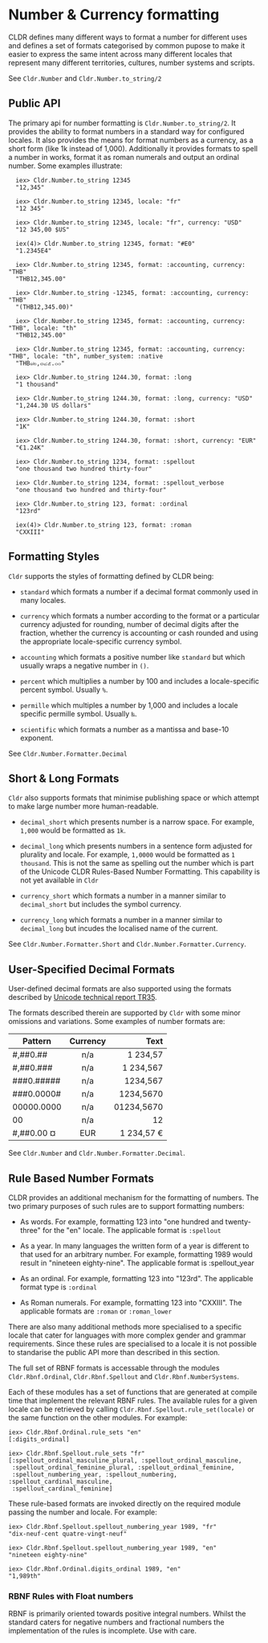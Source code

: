# Number & Currency formatting

CLDR defines many different ways to format a number for different uses and defines a set of formats categorised by common pupose to make it easier to express the same intent across many different locales that represent many different territories, cultures, number systems and scripts.

See `Cldr.Number` and `Cldr.Number.to_string/2`

## Public API

The primary api for number formatting is `Cldr.Number.to_string/2`.  It provides the ability to format numbers in a standard way for configured locales.  It also provides the means for format numbers as a currency, as a short form (like 1k instead of 1,000).  Additionally it provides formats to spell a number in works, format it as roman numerals and output an ordinal number.  Some examples illustrate:

      iex> Cldr.Number.to_string 12345
      "12,345"

      iex> Cldr.Number.to_string 12345, locale: "fr"
      "12 345"

      iex> Cldr.Number.to_string 12345, locale: "fr", currency: "USD"
      "12 345,00 $US"

      iex(4)> Cldr.Number.to_string 12345, format: "#E0"
      "1.2345E4"

      iex> Cldr.Number.to_string 12345, format: :accounting, currency: "THB"
      "THB12,345.00"

      iex> Cldr.Number.to_string -12345, format: :accounting, currency: "THB"
      "(THB12,345.00)"

      iex> Cldr.Number.to_string 12345, format: :accounting, currency: "THB", locale: "th"
      "THB12,345.00"

      iex> Cldr.Number.to_string 12345, format: :accounting, currency: "THB", locale: "th", number_system: :native
      "THB๑๒,๓๔๕.๐๐"

      iex> Cldr.Number.to_string 1244.30, format: :long
      "1 thousand"

      iex> Cldr.Number.to_string 1244.30, format: :long, currency: "USD"
      "1,244.30 US dollars"

      iex> Cldr.Number.to_string 1244.30, format: :short
      "1K"

      iex> Cldr.Number.to_string 1244.30, format: :short, currency: "EUR"
      "€1.24K"

      iex> Cldr.Number.to_string 1234, format: :spellout
      "one thousand two hundred thirty-four"

      iex> Cldr.Number.to_string 1234, format: :spellout_verbose
      "one thousand two hundred and thirty-four"

      iex> Cldr.Number.to_string 123, format: :ordinal
      "123rd"

      iex(4)> Cldr.Number.to_string 123, format: :roman
      "CXXIII"

## Formatting Styles

`Cldr` supports the styles of formatting defined by CLDR being:

*  `standard` which formats a number if a decimal format commonly used in many locales.

*  `currency` which formats a number according to the format or a particular currency adjusted for rounding, number of decimal digits after the fraction, whether the currency is accounting or cash rounded and using the appropriate locale-specific currency symbol.

*  `accounting` which formats a positive number like `standard` but which usually wraps a negative number in `()`.

*  `percent` which multiplies a number by 100 and includes a locale-specific percent symbol.  Usually `%`.

*  `permille` which multiples a number by 1,000 and includes a locale specific permille symbol.  Usually `‰`.

*  `scientific` which formats a number as a mantissa and base-10 exponent.

See `Cldr.Number.Formatter.Decimal`

## Short & Long Formats

`Cldr` also supports formats that minimise publishing space or which attempt to make large number more human-readable.

* `decimal_short` which presents number is a narrow space.  For example, `1,000` would be formatted as `1k`.

* `decimal_long` which presents numbers in a sentence form adjusted for plurality and locale.  For example, `1,0000` would be formatted as `1 thousand`.  This is not the same as spelling out the number which is part of the Unicode CLDR Rules-Based Number Formatting.  This capability is not yet available in `Cldr`

*  `currency_short` which formats a number in a manner similar to `decimal_short` but includes the symbol currency.

*  `currency_long` which formats a number in a manner similar to `decimal_long` but incudes the localised name of the current.

See `Cldr.Number.Formatter.Short` and `Cldr.Number.Formatter.Currency`.

## User-Specified Decimal Formats

User-defined decimal formats are also supported using the formats described by
[Unicode technical report TR35](http://unicode.org/reports/tr35/tr35-numbers.html#Number_Format_Patterns).

The formats described therein are supported by `Cldr` with some minor omissions and variations.  Some examples of number formats are:

  | Pattern       | Currency        | Text        |
  | ------------- | :-------------: | ----------: |
  | #,##0.##      | n/a	           | 1 234,57    |
  | #,##0.###     | n/a	           | 1 234,567   |
  | ###0.#####    | n/a	           | 1234,567    |
  | ###0.0000#    | n/a	           | 1234,5670   |
  | 00000.0000    | n/a	           | 01234,5670  |
  | 00            | n/a             | 12          |
  | #,##0.00 ¤    | EUR	           | 1 234,57 €  |

 See `Cldr.Number` and `Cldr.Number.Formatter.Decimal`.

## Rule Based Number Formats

CLDR provides an additional mechanism for the formatting of numbers.  The two primary purposes of such rules are to support formatting numbers:

* As words.  For example, formatting 123 into "one hundred and twenty-three" for the "en" locale.  The applicable format is `:spellout`

* As a year. In many languages the written form of a year is different to that used for an arbitrary number.  For example, formatting 1989 would result in "nineteen eighty-nine".  The applicable format is :spellout_year

* As an ordinal.  For example, formatting 123 into "123rd".  The applicable format type is `:ordinal`

* As Roman numerals. For example, formatting 123 into "CXXIII".  The applicable formats are `:roman` or `:roman_lower`

There are also many additional methods more specialised to a specific locale that cater for languages with more complex gender and grammar requirements.  Since these rules are specialised to a locale it is not possible to standarise the public API more than described in this section.

The full set of RBNF formats is accessable through the modules `Cldr.Rbnf.Ordinal`, `Cldr.Rbnf.Spellout` and `Cldr.Rbnf.NumberSystems`.

Each of these modules has a set of functions that are generated at compile time that implement the relevant RBNF rules.  The available rules for a given locale can be retrieved by calling `Cldr.Rbnf.Spellout.rule_set(locale)` or the same function on the other modules.  For example:

    iex> Cldr.Rbnf.Ordinal.rule_sets "en"
    [:digits_ordinal]

    iex> Cldr.Rbnf.Spellout.rule_sets "fr"
    [:spellout_ordinal_masculine_plural, :spellout_ordinal_masculine,
     :spellout_ordinal_feminine_plural, :spellout_ordinal_feminine,
     :spellout_numbering_year, :spellout_numbering, :spellout_cardinal_masculine,
     :spellout_cardinal_feminine]

These rule-based formats are invoked directly on the required module passing the number and locale.  For example:

    iex> Cldr.Rbnf.Spellout.spellout_numbering_year 1989, "fr"
    "dix-neuf-cent quatre-vingt-neuf"

    iex> Cldr.Rbnf.Spellout.spellout_numbering_year 1989, "en"
    "nineteen eighty-nine"

    iex> Cldr.Rbnf.Ordinal.digits_ordinal 1989, "en"
    "1,989th"

### RBNF Rules with Float numbers

RBNF is primarily oriented towards positive integral numbers.  Whilst the standard caters for negative numbers and fractional numbers the implementation of the rules is incomplete.  Use with care.


